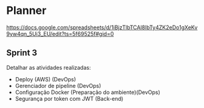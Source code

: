 # Planner

https://docs.google.com/spreadsheets/d/1iBjzTlbTCAl8IbTy4ZK2eDo1gXeKv9yw4qn_5Ui3_EU/edit?ts=5f69525f#gid=0

## Sprint 3 

Detalhar as atividades realizadas:

- Deploy (AWS) (DevOps)
- Gerenciador de pipeline (DevOps)
- Configuração Docker (Preparação do ambiente)(DevOps)
- Segurança por token com JWT (Back-end)
